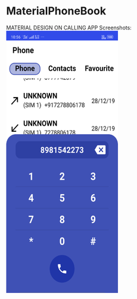 # MaterialPhoneBook
MATERIAL DESIGN ON CALLING APP
Screenshots:<br>
<img src="sc1.png" width="300px" height="700px">
